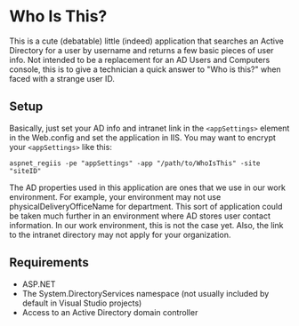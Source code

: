 Who Is This?
=============

This is a cute (debatable) little (indeed) application that searches an Active Directory for a user by username and returns a few basic pieces of user info.  Not intended to be a replacement for an AD Users and Computers console, this is to give a technician a quick answer to "Who is this?" when faced with a strange user ID.

Setup
-----

Basically, just set your AD info and intranet link in the `<appSettings>` element in the Web.config and set the application in IIS.  You may want to encrypt your `<appSettings>` like this:

`aspnet_regiis -pe "appSettings" -app "/path/to/WhoIsThis" -site "siteID"`

The AD properties used in this application are ones that we use in our work environment.  For example, your environment may not use physicalDeliveryOfficeName for department.  This sort of application could be taken much further in an environment where AD stores user contact information.  In our work environment, this is not the case yet.  Also, the link to the intranet directory may not apply for your organization.

Requirements
------------

* ASP.NET
* The System.DirectoryServices namespace (not usually included by default in Visual Studio projects)
* Access to an Active Directory domain controller

